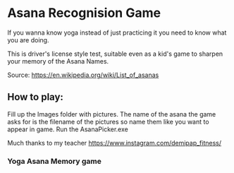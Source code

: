 # Asana Recognision Game


If you wanna know yoga instead of just practicing it you need to know what you are doing.

This is driver's license style test, suitable even as a kid's game to sharpen your memory of the Asana Names.

Source: https://en.wikipedia.org/wiki/List_of_asanas

## How to play:

Fill up the Images folder with pictures. The name of the asana the game asks for is the filename of the pictures so name them like you want to appear in game.
Run the AsanaPicker.exe

Much thanks to my teacher https://www.instagram.com/demipap_fitness/

### Yoga Asana Memory game
